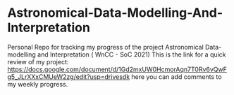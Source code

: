 # Astronomical-Data-Modelling-And-Interpretation
Personal Repo for tracking my progress of the project Astronomical Data-modelling and Interpretation ( WnCC - SoC 2021) 
This is the link for a quick review of my project:
https://docs.google.com/document/d/1Gd2mxUW0HcmorAqn7T0Rv6vQwFg5_JLrXXxCMUeW2zg/edit?usp=drivesdk
here you can add comments to my weekly progress. 

